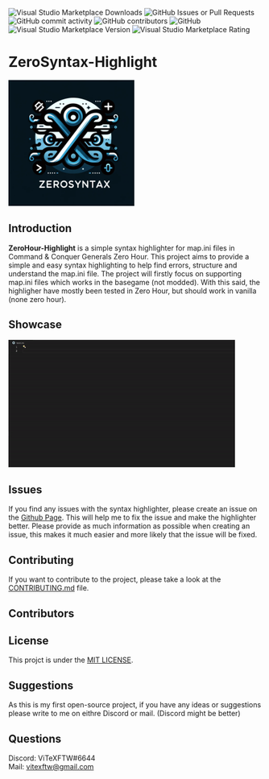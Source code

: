 ![Visual Studio Marketplace Downloads](https://img.shields.io/visual-studio-marketplace/d/ViTeXFTW.ZS-HiLi?style=for-the-badge)
![GitHub Issues or Pull Requests](https://img.shields.io/github/issues/ViTeXFTW/ZeroSyntax-Highlight?style=for-the-badge)
![GitHub commit activity](https://img.shields.io/github/commit-activity/m/ViTeXFTW/ZeroSyntax-Highlight?style=for-the-badge)
![GitHub contributors](https://img.shields.io/github/contributors/ViTeXFTW/ZeroSyntax-Highlight?style=for-the-badge)
![GitHub](https://img.shields.io/github/license/ViTeXFTW/ZeroSyntax-Highlight?style=for-the-badge)  
![Visual Studio Marketplace Version](https://img.shields.io/visual-studio-marketplace/v/ViTeXFTW.ZS-HiLi?style=for-the-badge)
![Visual Studio Marketplace Rating](https://img.shields.io/visual-studio-marketplace/r/ViTeXFTW.ZS-HiLi?style=for-the-badge)

# ZeroSyntax-Highlight
<img src="./resources/ZeroSyntaxLogo.png" width="250"/>


## Introduction
**ZeroHour-Highlight** is a simple syntax highlighter for map.ini files in Command & Conquer Generals Zero Hour. This project aims to provide a simple and easy syntax highlighting to help find errors, structure and understand the map.ini file.
The project will firstly focus on supporting map.ini files which works in the basegame (not modded). With this said, the highligher have mostly been tested in Zero Hour, but should work in vanilla (none zero hour).

## Showcase
![Showcase_GIF](./resources/Highlight_Gif.gif)

## Issues
If you find any issues with the syntax highlighter, please create an issue on the [Github Page](https://github.com/ViTeXFTW/ZeroSyntax-Highlight/issues). This will help me to fix the issue and make the highlighter better. Please provide as much information as possible when creating an issue, this makes it much easier and more likely that the issue will be fixed.

## Contributing  
If you want to contribute to the project, please take a look at the [CONTRIBUTING.md](./CONTRIBUTING.md.md) file.

## Contributors

<!-- ALL-CONTRIBUTORS-LIST:START - Do not remove or modify this section -->
<!-- prettier-ignore-start -->
<!-- markdownlint-disable -->

<!-- markdownlint-restore -->
<!-- prettier-ignore-end -->

<!-- ALL-CONTRIBUTORS-LIST:END -->

## License
This projct is under the [MIT LICENSE](./LICENSE).

## Suggestions
As this is my first open-source project, if you have any ideas or suggestions please write to me on eithre Discord or mail. (Discord might be better)

## Questions
Discord: ViTeXFTW#6644  
Mail: vitexftw@gmail.com
